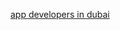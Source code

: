 <a href="https://techdubaiwire.blogspot.com/2024/10/why-hire-app-developers-in-dubai.html">app developers in dubai</a>
